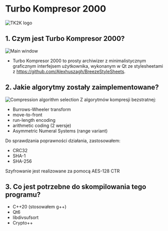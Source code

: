 # Turbo Kompresor 2000
![TK2K logo](../main/resources/icons/archive.png?raw=true)

## 1. Czym jest Turbo Kompresor 2000?
![Main window](../assets/archive_view.png?raw=true)
- Turbo Kompresor 2000 to prosty archiwizer z minimalistycznym graficznym interfejsem użytkownika, wykonanym w Qt ze stylesheetami z https://github.com/Alexhuszagh/BreezeStyleSheets.

## 2. Jakie algorytmy zostały zaimplementowane?
![Compression algorithm selection](../assets/adding_files.png?raw=true)
Z algorytmów kompresji bezstratnej:
- Burrows-Wheeler transform
- move-to-front
- run-length encoding
- arithmetic coding (2 wersje)
- Asymmetric Numeral Systems (range variant)

Do sprawdzania poprawności działania, zastosowałem:
- CRC32
- SHA-1
- SHA-256

Szyfrowanie jest realizowane za pomocą AES-128 CTR

## 3. Co jest potrzebne do skompilowania tego programu?
- C++20 (stosowałem g++)
- Qt6
- libdivsufsort
- Crypto++
